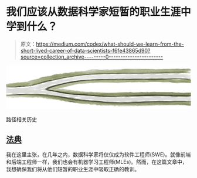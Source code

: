 # 我们应该从数据科学家短暂的职业生涯中学到什么？

> 原文：<https://medium.com/codex/what-should-we-learn-from-the-short-lived-career-of-data-scientists-f6fe43865d90?source=collection_archive---------0----------------------->

![](img/700866a8a36cf32e8c7a791210bd0f62.png)

路径相关历史

## [法典](http://medium.com/codex)

我在这里主张，在几年之内，数据科学家将仅仅成为软件工程师(SWE)。就像前端和后端工程师一样，我们也会有机器学习工程师(MLEs)。然而，在这篇文章中，我想确保我们将从他们短暂的职业生涯中吸取正确的教训。